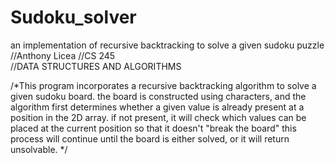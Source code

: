 # Sudoku_solver
an implementation of recursive backtracking to solve a given sudoku puzzle
//Anthony Licea
//CS 245	
//DATA STRUCTURES AND ALGORITHMS


/*This program incorporates a recursive backtracking algorithm to solve a given sudoku board.
the board is constructed using characters, and the algorithm first determines whether a given value
is already present at a position in the 2D array. if not present, it will check which values can be
placed at the current position so that it doesn't "break the board" this process will continue until
the board is either solved, or it will return unsolvable. */
